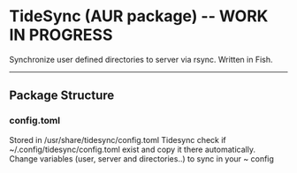 # TideSync (AUR package)  --  WORK IN PROGRESS

Synchronize user defined directories to server via rsync.
Written in Fish.

---
## Package Structure

### config.toml
Stored in /usr/share/tidesync/config.toml
Tidesync check if ~/.config/tidesync/config.toml exist and copy it there automatically.   
Change variables (user, server and directories..) to sync in your ~ config

